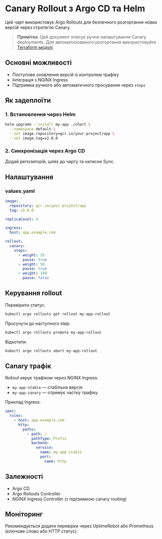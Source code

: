# Canary Rollout з Argo CD та Helm

Цей чарт використовує Argo Rollouts для безпечного розгортання нових версій через стратегію Canary.

> **Примітка**: Цей документ описує ручне налаштування Canary deployments. Для автоматизованого розгортання використовуйте [Terraform модулі](/doc/ansible.md).

## Основні можливості

- Поступове оновлення версій із контролем трафіку
- Інтеграція з NGINX Ingress
- Підтримка ручного або автоматичного просування через `steps`

## Як задеплоїти

### 1. Встановлення через Helm

```bash
helm upgrade --install my-app ./chart \
  --namespace default \
  --set image.repository=gcr.io/your-project/app \
  --set image.tag=v2.0.0
```

### 2. Синхронізація через Argo CD

Додай репозиторій, шлях до чарту та натисни Sync.

## Налаштування

### values.yaml

```yaml
image:
  repository: gcr.io/your-project/app
  tag: v2.0.0

replicaCount: 4

ingress:
  host: app.example.com

rollout:
  canary:
    steps:
      - weight: 25
        pause: true
      - weight: 50
        pause: true
      - weight: 100
        pause: false
```

## Керування rollout

Перевірити статус:

```bash
kubectl argo rollouts get rollout my-app-rollout
```

Просунути до наступного step:

```bash
kubectl argo rollouts promote my-app-rollout
```

Відкотити:

```bash
kubectl argo rollouts abort my-app-rollout
```

## Canary трафік

Rollout керує трафіком через NGINX Ingress:

- `my-app-stable` — стабільна версія
- `my-app-canary` — отримує частку трафіку

Приклад Ingress:

```yaml
spec:
  rules:
    - host: app.example.com
      http:
        paths:
          - path: /
            pathType: Prefix
            backend:
              service:
                name: my-app-stable
                port:
                  name: http
```

## Залежності

- Argo CD
- Argo Rollouts Controller
- NGINX Ingress Controller (з підтримкою canary routing)

## Моніторинг

Рекомендується додати перевірки через UptimeRobot або Prometheus (ключове слово або HTTP статус).